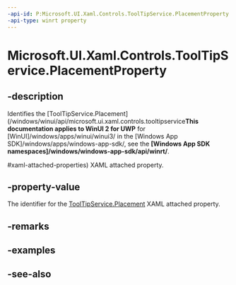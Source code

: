 ```yaml
---
-api-id: P:Microsoft.UI.Xaml.Controls.ToolTipService.PlacementProperty
-api-type: winrt property
---
```


<!-- Property syntax
public Windows.UI.Xaml.DependencyProperty PlacementProperty { get; }
-->

# Microsoft.UI.Xaml.Controls.ToolTipService.PlacementProperty

## -description
Identifies the [ToolTipService.Placement](/windows/winui/api/microsoft.ui.xaml.controls.tooltipservice**This documentation applies to WinUI 2 for UWP** for [WinUI]/windows/apps/winui/winui3/ in the [Windows App SDK]/windows/apps/windows-app-sdk/, see the **[Windows App SDK namespaces]/windows/windows-app-sdk/api/winrt/**.

#xaml-attached-properties) XAML attached property.

## -property-value
The identifier for the [ToolTipService.Placement](/windows/winui/api/microsoft.ui.xaml.controls.tooltipservice#xaml-attached-properties) XAML attached property.

## -remarks

## -examples

## -see-also
